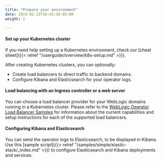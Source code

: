 ```yaml
---
title: "Prepare your environment"
date: 2019-02-23T16:43:10-05:00
weight: 1

---
```



#### Set up your Kubernetes cluster

If you need help setting up a Kubernetes environment, check our [cheat sheet]({{< relref "/userguide/overview/k8s-setup.md" >}}).

After creating Kubernetes clusters, you can optionally:

* Create load balancers to direct traffic to backend domains.
* Configure Kibana and Elasticsearch for your operator logs.


#### Load balancing with an Ingress controller or a web server

You can choose a load balancer provider for your WebLogic domains running in a Kubernetes cluster. Please refer to the [WebLogic Operator Load Balancer Samples](https://github.com/oracle/weblogic-kubernetes-operator/blob/master/kubernetes/samples/charts/README.md) for information about the current capabilities and setup instructions for each of the supported load balancers.


#### Configuring Kibana and Elasticsearch

You can send the operator logs to Elasticsearch, to be displayed in Kibana. Use
this [sample script]({{< relref "/samples/simple/elastic-stack/_index.md" >}}) to configure Elasticsearch and Kibana deployments and services.
